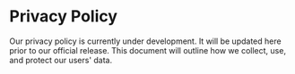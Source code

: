# Privacy Policy

Our privacy policy is currently under development. It will be updated here prior to our official release. This document will outline how we collect, use, and protect our users' data.
